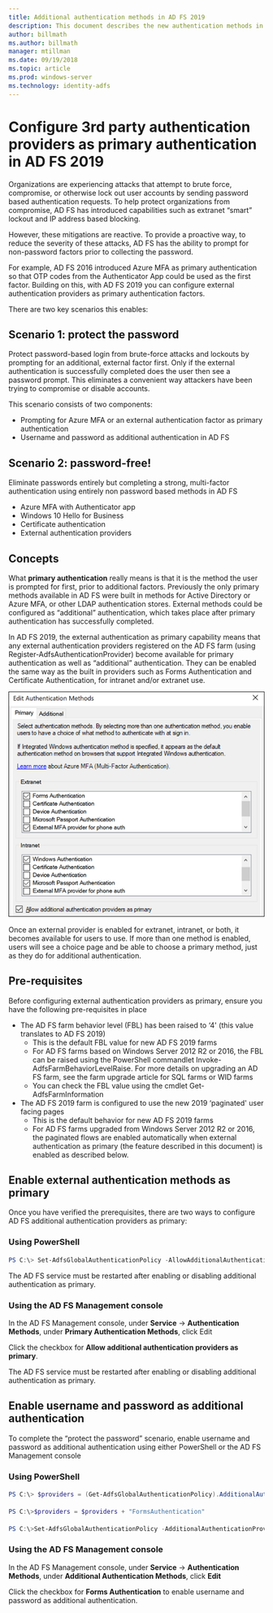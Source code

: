 ```yaml
---
title: Additional authentication methods in AD FS 2019
description: This document describes the new authentication methods in AD FS 2019.
author: billmath
ms.author: billmath
manager: mtillman
ms.date: 09/19/2018
ms.topic: article
ms.prod: windows-server
ms.technology: identity-adfs
---
```


# Configure 3rd party authentication providers as primary authentication in AD FS 2019


Organizations are experiencing attacks that attempt to brute force, compromise, or otherwise lock out user accounts by sending password based authentication requests.  To help protect organizations from compromise, AD FS has introduced capabilities such as extranet “smart” lockout and IP address based blocking.  

However, these mitigations are reactive.  To provide a proactive way, to reduce the severity of these attacks,  AD FS has the ability to prompt for non-password factors prior to collecting the password.  

For example, AD FS 2016 introduced Azure MFA as primary authentication so that OTP codes from the Authenticator App could be used as the first factor.
Building on this, with AD FS 2019 you can configure external authentication providers as primary authentication factors.

There are two key scenarios this enables:

## Scenario 1: protect the password
Protect password-based login from brute-force attacks and lockouts by prompting for an additional, external factor first.  Only if the external authentication is successfully completed does the user then see a password prompt.  This eliminates a convenient way attackers have been trying to compromise or disable accounts.

This scenario consists of two components:
- Prompting for Azure MFA or an external authentication factor as primary authentication
- Username and password as additional authentication in AD FS

## Scenario 2: password-free!
Eliminate passwords entirely but completing a strong, multi-factor authentication using entirely non password based methods in AD FS
- Azure MFA with Authenticator app
- Windows 10 Hello for Business
- Certificate authentication
- External authentication providers

## Concepts
What **primary authentication** really means is that it is the method the user is prompted for first, prior to additional factors.  Previously the only primary methods available in AD FS were built in methods for Active Directory or Azure MFA, or other LDAP authentication stores.  External methods could be configured as “additional” authentication, which takes place after primary authentication has successfully completed.

In AD FS 2019, the external authentication as primary capability means that any external authentication providers registered on the AD FS farm (using Register-AdfsAuthenticationProvider) become available for primary authentication as well as “additional” authentication. They can be enabled the same way as the built in providers such as Forms Authentication and Certificate Authentication, for intranet and/or extranet use.

![authentication](media/Additional-Authentication-Methods-AD-FS/auth1.png)

Once an external provider is enabled for extranet, intranet, or both, it becomes available for users to use.  If more than one method is enabled, users will see a choice page and be able to choose a primary method, just as they do for additional authentication.

## Pre-requisites
Before configuring external authentication providers as primary, ensure you have the following pre-requisites in place
- The AD FS farm behavior level (FBL) has been raised to ‘4' (this value translates to AD FS 2019)
    - This is the default FBL value for new AD FS 2019 farms
    - For AD FS farms based on Windows Server 2012 R2 or 2016, the FBL can be raised using the PowerShell commandlet Invoke-AdfsFarmBehaviorLevelRaise.  For more details on upgrading an AD FS farm, see the farm upgrade article for SQL farms or WID farms 
    - You can check the FBL value using the cmdlet Get-AdfsFarmInformation
- The AD FS 2019 farm is configured to use the new 2019 ‘paginated' user facing pages
    - This is the default behavior for new AD FS 2019 farms
    - For AD FS farms upgraded from Windows Server 2012 R2 or 2016, the paginated flows are enabled automatically when external authentication as primary (the feature described in this document) is enabled as described below.

## Enable external authentication methods as primary
Once you have verified the prerequisites, there are two ways to configure AD FS additional authentication providers as primary:

### Using PowerShell


```powershell
PS C:\> Set-AdfsGlobalAuthenticationPolicy -AllowAdditionalAuthenticationAsPrimary $true
``` 


The AD FS service must be restarted after enabling or disabling additional authentication as primary.

### Using the AD FS Management console
In the AD FS Management console, under **Service** -> **Authentication Methods**, under **Primary Authentication Methods**, click Edit

Click the checkbox for **Allow additional authentication providers as primary**.

The AD FS service must be restarted after enabling or disabling additional authentication as primary.

## Enable username and password as additional authentication
To complete the “protect the password” scenario, enable username and password as additional authentication using either PowerShell or the AD FS Management console
### Using PowerShell



```powershell
PS C:\> $providers = (Get-AdfsGlobalAuthenticationPolicy).AdditionalAuthenticationProvider

PS C:\>$providers = $providers + "FormsAuthentication"

PS C:\>Set-AdfsGlobalAuthenticationPolicy -AdditionalAuthenticationProvider $providers
``` 

### Using the AD FS Management console
In the AD FS Management console, under **Service** -> **Authentication Methods**, under **Additional Authentication Methods**, click **Edit**

Click the checkbox for **Forms Authentication** to enable username and password as additional authentication.
